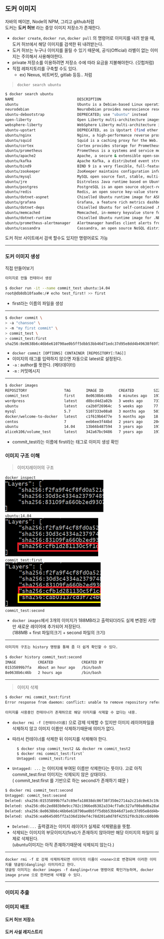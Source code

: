 ## 도커 이미지

자바의 메이븐, Node의 NPM, 그리고 github처럼  
도커는 **도커 허브** 라는 중앙 이미지 저장소가 존재한다.

- `docker create`, `docker run`, `docker pull` 의 명령어로 이미지를 내려 받을 때, 도커 허브에서 해당 이미지를 검색한 뒤 내려받는다.
- 도커 허브는 누구나 이미지를 올릴 수 있기 때문에, 공식(Official) 라벨이 없는 이미지는 주의해서 사용해야한다.
- private 저장소를 이용하려면 저장소 수에 따라 요금을 지불해야한다. (깃헙처럼)
- 직접 레파지토리를 구축할 수도 있다.
  - ex) Nexus, 비트버킷, gitlab 등등.. 처럼


> `docker search ubuntu`
```bash
$ docker search ubuntu
NAME                             DESCRIPTION                                      STARS     OFFICIAL
ubuntu                           Ubuntu is a Debian-based Linux operating sys…   16984     [OK]
neurodebian                      NeuroDebian provides neuroscience research s…   107       [OK]
ubuntu-debootstrap               DEPRECATED; use "ubuntu" instead                 52        [OK]
open-liberty                     Open Liberty multi-architecture images based…   64        [OK]
websphere-liberty                WebSphere Liberty multi-architecture images …   298       [OK]
ubuntu-upstart                   DEPRECATED, as is Upstart (find other proces…   115       [OK]
ubuntu/nginx                     Nginx, a high-performance reverse proxy & we…   112
ubuntu/squid                     Squid is a caching proxy for the Web. Long-t…   88
ubuntu/cortex                    Cortex provides storage for Prometheus. Long…   4
ubuntu/prometheus                Prometheus is a systems and service monitori…   60
ubuntu/apache2                   Apache, a secure & extensible open-source HT…   72
ubuntu/kafka                     Apache Kafka, a distributed event streaming …   45
ubuntu/bind9                     BIND 9 is a very flexible, full-featured DNS…   83
ubuntu/zookeeper                 ZooKeeper maintains configuration informatio…   13
ubuntu/mysql                     MySQL open source fast, stable, multi-thread…   61
ubuntu/jre                       Distroless Java runtime based on Ubuntu. Lon…   13
ubuntu/postgres                  PostgreSQL is an open source object-relation…   36
ubuntu/redis                     Redis, an open source key-value store. Long-…   22
ubuntu/dotnet-aspnet             Chiselled Ubuntu runtime image for ASP.NET a…   17
ubuntu/grafana                   Grafana, a feature rich metrics dashboard & …   9
ubuntu/dotnet-deps               Chiselled Ubuntu for self-contained .NET & A…   15
ubuntu/memcached                 Memcached, in-memory keyvalue store for smal…   5
ubuntu/dotnet-runtime            Chiselled Ubuntu runtime image for .NET apps…   16
ubuntu/prometheus-alertmanager   Alertmanager handles client alerts from Prom…   9
ubuntu/cassandra                 Cassandra, an open source NoSQL distributed …   2

```
도커 허브 사이트에서 검색 할수도 있지만 명령어로도 가능  

---



### 도커 이미지 생성

직접 만들어보기  

```bash
이미지로 만들 컨테이너 생성

$ docker run -it --name commit_test ubuntu:14.04
root@db8db10faa0e:/# echo test_first! >> first
```  
- first라는 이름의 파일을 생성

--- 


```bash 
$ docker commit \
> -a "chansoo" \
> -m "my first commit" \
> commit_test \
> commit_test:first
sha256:8e0638b6c46b6e610790ae0b5ff5dbb53bb46d71edc37d95e8dd4b49638f69f3
```
- `docker commit [OPTIONS] CONTAINER [REPOSITORY[:TAG]]`
- 이미지의 태그를 입력하지 않으면 자동으로 latest로 설정된다. 
- `-a` : author를 뜻한다. (메타데이터)
- `-m` : 커밋메시지
---

```bash
$ docker images
REPOSITORY                 TAG       IMAGE ID       CREATED         SIZE
commit_test                first     8e0638b6c46b   4 minutes ago   197MB
wordpress                  latest    d8bcd4d2a02b   3 weeks ago     737MB
ubuntu                     latest    ca2b0f26964c   5 weeks ago     77.9MB
mysql                      5.7       5107333e08a8   3 months ago    501MB
docker/welcome-to-docker   latest    c1f619b6477e   5 months ago    18.6MB
centos                     7         eeb6ee3f44bd   2 years ago     204MB
ubuntu                     14.04     13b66b487594   3 years ago     197MB
alicek106/volume_test      latest    342a67bc9486   7 years ago     197MB
```
- commit_test라는 이름에 first라는 태그로 이미지 생성 확인

### 이미지 구조 이해
> 이미지레이어의 구조

`docker inspect`  
![우분투](/img/ubuntu.png)  
`ubuntu:14.04`  
![first](/img/commit-first.png)  
`commit_test:first`  
![second](/img/commit-second.png)  
`commit_test:second`

- `docker images`에서 3개의 이미지가 188MB라고 출력되더라도 실제 변경된 사항만 새로운 레이어에 추가되어 저장된다.  
(188MB + first 파일의크기 + second 파일의 크기)

---

```bash
이미지의 구조는 history 명령을 통해 좀 더 쉽게 확인할 수 있다.

$ docker history commit_test:second
IMAGE          CREATED             CREATED BY                                       SIZE      COMMENT
01535899b7fa   About an hour ago   /bin/bash                                        13B       my second commit
8e0638b6c46b   2 hours ago         /bin/bash                                        12B       my first commit
```

---

> 이미지 삭제

```bash
$ docker rmi commit_test:first
Error response from daemon: conflict: unable to remove repository reference "commit_test:first" (must force) - container a793851e69e1 is using its referenced image 8e0638b6c46b

이미지를 사용중인 컨테이너가 존재하므로 해당 이미지를 삭제할 수 없다는 내용.
```
- `docker rmi -f [컨테이너이름]` 으로 강제 삭제할 수 있지만 이미지 레이어파일을 삭제하지 않고 이미지 이름만 삭제하기때문에 의미가 없다.

- 따라서 컨테이너를 삭제한 뒤 이미지를 삭제해야 한다.  

		$ docker stop commit_test2 && docker rm commit_test2  
		$ docker rmi commit_test:first`
		Untagged: commit_test:first

- `Untagged: ...` 는 이미지에 부여된 이름만 삭제한다는 뜻이다. 고로 아직 commit_test:first 이미지는 삭제되지 않은 상태이다.  
( commit_test:first 를 기반으로 하는 second가 존재하기 떄문 )

```bash
$ docker rmi commit_test:second
Untagged: commit_test:second
Deleted: sha256:01535899b7fa7c89efa18038dc06f38f350e2714a2c21dc0e63c19a05b5a7587
Deleted: sha256:d6c2ed883b0e9cc702c1966ed6382a334cf7a0c327af00a8d0a28a02eb70a2d8
Deleted: sha256:8e0638b6c46b6e610790ae0b5ff5dbb53bb46d71edc37d95e8dd4b49638f69f3
Deleted: sha256:ea0645d05ff2a336d1b9ef4c78d201a0d78f42552f0cb28cc60b90d6695d38de
```
- `Deleted:...` 출력결과는 이미지 레이어가 실제로 삭제됐음을 뜻함.
- 삭제되는 이미지의 부모이미지(first)가 존재하지 않아야만 해당 이미지의 파일이 실제로 삭제된다.  
(ubuntu이미지는 아직 존재하기때문에 삭제되지 않는다.)

---

```plaintext
docker rmi -f 로 강제 삭제하게되면 이미지의 이름이 <none>으로 변경되며 이러한 이미지를 댕글링(dangling) 이미지라고 한다.  
댕글링 이미지는 docker images -f dangling=true 명령어로 확인가능하며, docker image prune 으로 한꺼번에 삭제할 수 있다.
```
---



### 이미지 추출

### 이미지 배포

#### 도커 허브 저장소

#### 도커 사설 레지스트리